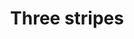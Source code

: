 ---
ee_id_thing: '4387'
site: '1'
type: '2'
inv_num: 2017-037
add_credit:
url: 2017-037-three-stripes
title: Three stripes
year: '2017'
display_year: '2017'
medium: Inkjet on canvas (x3)
dims: 108 x 36 in
pitch:
ps:
live_url:
youtube:
https://github.com/coryarcangel/alu:
imgs: 2017-037-three-stripes-press-lisson-database-03.jpg
subheading:
download:
commission:
related:
layout: things-i-made
---